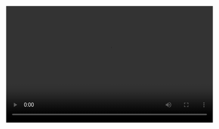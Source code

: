 <video width="560" height="315" controls>
    <source src="videos/Return=234.mp4" type="video/mp4">
</video>

